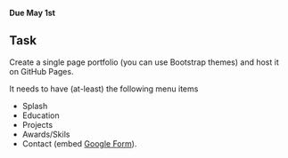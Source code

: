 **Due May 1st**

## Task 
Create a single page portfolio (you can use Bootstrap themes) and host
it on GitHub Pages.

It needs to have (at-least) the following menu items
- Splash
- Education
- Projects
- Awards/Skils
- Contact (embed [Google Form](https://docs.google.com/forms)). 

